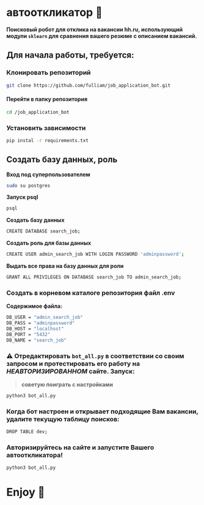 # автооткликатор 🐊

**Поисковый робот для отклика на вакансии hh.ru, использующий модули `sklearn` для сравнения вашего резюме с описанием вакансий.**

## Для начала работы, требуется:

### Клонировать репозиторий  
```bash
git clone https://github.com/fulliam/job_application_bot.git
```
#### Перейти в папку репозитория  
```bash
cd /job_application_bot
```
### Установить зависимости  
```bash
pip instal -r requirements.txt
```

## Создать базу данных, роль 
**Вход под суперпользователем**  
```bash
sudo su postgres
```
**Запуск psql**  
```bash
psql
```
**Создать базу данных**  
```bash
CREATE DATABASE search_job;
```
**Создать роль для базы данных**  
```bash
CREATE USER admin_search_job WITH LOGIN PASSWORD 'adminpassword';
```
**Выдать все права на базу данных для роли**  
```bash
GRANT ALL PRIVILEGES ON DATABASE search_job TO admin_search_job;
```

### Создать в корневом каталоге репозитория файл .env  
**Содержимое файла:**  
```bash
DB_USER = "admin_search_job"
DB_PASS = "adminpassword"
DB_HOST = "localhost"
DB_PORT = "5432"
DB_NAME = "search_job"
```

### ⚠️ Отредактировать `bot_all.py` в соответствии со своим запросом и протестировать его работу на *НЕАВТОРИЗИРОВАННОМ* сайте.   Запуск:
>**советую поиграть с настройками**
```bash
python3 bot_all.py
```
### Когда бот настроен и открывает подходящие Вам вакансии, удалите текущую таблицу поисков:
```bash
DROP TABLE dev;
```
### Авторизируйтесь на сайте и запустите Вашего автооткликатора!
```bash
python3 bot_all.py
```

#  Enjoy 🥳